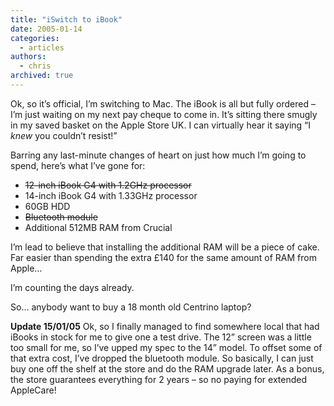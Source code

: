 ```yaml
---
title: "iSwitch to iBook"
date: 2005-01-14
categories:
  - articles
authors:
  - chris
archived: true
---
```


Ok, so it’s official, I’m switching to Mac. The iBook is all but fully ordered – I’m just waiting on my next pay cheque to come in. It’s sitting there smugly in my saved basket on the Apple Store UK. I can virtually hear it saying “I _knew_ you couldn’t resist!”

Barring any last-minute changes of heart on just how much I’m going to spend, here’s what I’ve gone for:

- ~~12-inch iBook G4 with 1.2GHz processor~~
- 14-inch iBook G4 with 1.33GHz processor
- 60GB HDD
- ~~Bluetooth module~~
- Additional 512MB RAM from Crucial

I’m lead to believe that installing the additional RAM will be a piece of cake. Far easier than spending the extra £140 for the same amount of RAM from Apple…

I’m counting the days already.

So… anybody want to buy a 18 month old Centrino laptop?

**Update 15/01/05** Ok, so I finally managed to find somewhere local that had iBooks in stock for me to give one a test drive. The 12” screen was a little too small for me, so I’ve upped my spec to the 14” model. To offset some of that extra cost, I’ve dropped the bluetooth module. So basically, I can just buy one off the shelf at the store and do the RAM upgrade later. As a bonus, the store guarantees everything for 2 years – so no paying for extended AppleCare!
